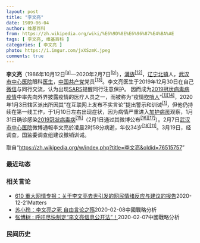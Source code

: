 ```yaml
---
layout: post
title: "李文亮"
date: 1989-06-04
author: 维基百科
from: https://zh.wikipedia.org/wiki/%E6%9D%8E%E6%96%87%E4%BA%AE
tags: [ 李文亮, 维基百科 ]
categories: [ 李文亮 ]
photo: https://i.imgur.com/jxXSzmK.jpeg
comments: true
---
```

<div class="mw-parser-output"><div id="noteTA-86a2cf6f" class="noteTA"><div class="noteTA-group"><div data-noteta-group-source="module" data-noteta-group="Medicine"></div><div data-noteta-group-source="module" data-noteta-group="地名"></div></div><div class="noteTA-local"><div data-noteta-code="zh-hans:互联网+; zh-hant:互聯網+;"></div><div data-noteta-code="zh-cn:卡洛·乌尔巴尼; zh-hk:卡爾婁·武爾班尼; zh-tw:卡洛·厄巴尼;"></div><div data-noteta-code="zh-cn:弗吉尼亚大学; zh-tw:維吉尼亞大學; zh-hk:維珍尼亞大學;"></div></div></div>

<p><b>李文亮</b>（1986年10月12日<sup id="cite_ref-3" class="reference"><a href="#cite_note-3">[a]</a></sup>—2020年2月7日<sup id="cite_ref-13" class="reference"><a href="#cite_note-13">[b]</a></sup>），<a href="/wiki/%E6%BB%A1%E6%97%8F" title="满族">满族</a><sup id="cite_ref-14" class="reference"><a href="#cite_note-14">[12]</a></sup>，<a href="/wiki/%E8%BE%BD%E5%AE%81%E7%9C%81" title="辽宁省">辽宁</a><a href="/wiki/%E5%8C%97%E9%95%87%E5%B8%82" title="北镇市">北镇</a>人，<a href="/wiki/%E6%AD%A6%E6%B1%89%E5%B8%82%E4%B8%AD%E5%BF%83%E5%8C%BB%E9%99%A2" title="武汉市中心医院">武汉市中心医院</a>眼科<a href="/wiki/%E5%8C%BB%E7%94%9F" title="医生">医生</a>，<a href="/wiki/%E4%B8%AD%E5%9B%BD%E5%85%B1%E4%BA%A7%E5%85%9A" title="中国共产党">中国共产党</a>党员<sup id="cite_ref-15" class="reference"><a href="#cite_note-15">[13]</a></sup>。李文亮医生于2019年12月30日在自己<a href="/wiki/%E5%BE%AE%E4%BF%A1" title="微信">微信</a>与同行交流，认为出现<a href="/wiki/%E5%9A%B4%E9%87%8D%E6%80%A5%E6%80%A7%E5%91%BC%E5%90%B8%E7%B3%BB%E7%B5%B1%E7%B6%9C%E5%90%88%E7%97%87" title="嚴重急性呼吸系統綜合症">SARS</a>提醒同行注意保护。 因而成为<a href="/wiki/2019%E5%86%A0%E7%8A%B6%E7%97%85%E6%AF%92%E7%97%85%E7%96%AB%E6%83%85" title="2019冠状病毒病疫情">2019冠状病毒病疫情</a>中率先向外界披露疫情的医疗人员之一，而被称为“疫情<a href="/wiki/%E5%90%B9%E5%93%A8%E4%BA%BA" title="吹哨人">吹哨人</a>”<sup id="cite_ref-财新_1-1" class="reference"><a href="#cite_note-财新-1">[1]</a></sup><sup id="cite_ref-16" class="reference"><a href="#cite_note-16">[14]</a></sup>，2020年1月3日辖区派出所因其“在互联网上发布不实言论”提出警示和训诫<sup id="cite_ref-财新_1-2" class="reference"><a href="#cite_note-财新-1">[1]</a></sup>，但他仍持续在第一线工作，于1月10日左右出现症状，因为病情严重进入<a href="/wiki/%E5%8A%A0%E6%8A%A4%E7%97%85%E6%88%BF" class="mw-redirect" title="加护病房">加护病房</a>观察，1月31日确诊感染<a href="/wiki/2019%E5%86%A0%E7%8B%80%E7%97%85%E6%AF%92%E7%97%85" class="mw-redirect" title="2019冠狀病毒病">2019冠狀病毒病</a><sup id="cite_ref-监察答记者问_17-0" class="reference"><a href="#cite_note-监察答记者问-17">[15]</a></sup>（2月1日通过其微博公布<sup id="cite_ref-18" class="reference"><a href="#cite_note-18">[16]</a></sup><sup id="cite_ref-19" class="reference"><a href="#cite_note-19">[17]</a></sup>）。2月7日<a href="/wiki/%E6%AD%A6%E6%B1%89%E5%B8%82%E4%B8%AD%E5%BF%83%E5%8C%BB%E9%99%A2" title="武汉市中心医院">武汉市中心医院</a>微博通報李文亮於凌晨2时58分病逝，年仅34岁<sup id="cite_ref-20" class="reference"><a href="#cite_note-20">[18]</a></sup><sup id="cite_ref-wjw.wuhan_12-1" class="reference"><a href="#cite_note-wjw.wuhan-12">[11]</a></sup>。3月19日，经调查，国监委调查组建议撤销训诫。
</p>
</div><!--esi <esi:include src="/esitest-fa8a495983347898/content" /> --><noscript><img src="//zh.wikipedia.org/wiki/Special:CentralAutoLogin/start?type=1x1" alt="" title="" width="1" height="1" style="border: none; position: absolute;"></noscript>
<div class="printfooter" data-nosnippet="">取自“<a dir="ltr" href="https://zh.wikipedia.org/w/index.php?title=李文亮&amp;oldid=76515757">https://zh.wikipedia.org/w/index.php?title=李文亮&amp;oldid=76515757</a>”</div><div id="recent-news"><h3>最近动态</h3><ul></ul></div><div id="open-opinion"><h3>相关言论</h3><ul><li><a href="https://nodebe4.github.io/opinion/2020-12-21/610-%E9%87%8D%E5%A4%A7%E7%BD%91%E6%83%85%E4%B8%93%E6%8A%A5-%E5%85%B3%E4%BA%8E%E6%9D%8E%E6%96%87%E4%BA%AE%E5%8E%BB%E4%B8%96%E5%BC%95%E5%8F%91%E7%9A%84%E7%BD%91%E6%B0%91%E6%83%85%E7%BB%AA%E5%8F%8D%E5%BA%94%E4%B8%8E%E5%BB%BA%E8%AE%AE%E7%9A%84%E6%8A%A5%E5%91%8A/" title="野兽爱智慧">610 重大网情专报：关于李文亮去世引发的网民情绪反应与建议的报告</a><time>2020-12-21</time><a class="tag">Matters</a></li>
<li><a href="https://nodebe4.github.io/opinion/2020-02-08/%E8%8B%8F%E5%B0%8F%E7%8E%B2-%E6%9D%8E%E6%96%87%E4%BA%AE%E4%B9%8B%E6%AD%BB-%E8%87%AA%E7%94%B1%E8%A8%80%E8%AE%BA%E4%B9%8B%E6%AE%87/" title="苏小玲">苏小玲：李文亮之死 自由言论之殇</a><time>2020-02-08</time><a class="tag">中國戰略分析</a></li>
<li><a href="https://nodebe4.github.io/opinion/2020-02-07/%E5%BC%A0%E5%8D%9A%E6%A0%91-%E5%91%BC%E5%90%81%E5%B0%BD%E5%BF%AB%E5%88%B6%E5%AE%9A-%E6%9D%8E%E6%96%87%E4%BA%AE%E4%BF%A1%E6%81%AF%E5%85%AC%E5%BC%80%E6%B3%95/" title="张博树">张博树 : 呼吁尽快制定“李文亮信息公开法”！</a><time>2020-02-07</time><a class="tag">中國戰略分析</a></li>
</ul></div><div id="mjls-record"><h3>民间历史</h3><ul></ul></div>